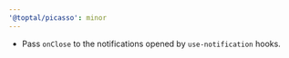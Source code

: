 ```yaml
---
'@toptal/picasso': minor
---
```


- Pass `onClose` to the notifications opened by `use-notification` hooks.
